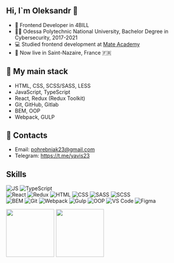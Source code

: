 ## Hi, I`m Oleksandr 👋

- 🏢 Frontend Developer in 4BILL
- 👨‍🎓 Odessa Polytechnic National University, Bachelor Degree in Cybersecurity, 2017-2021
- 💻 Studied frontend development at [Mate Academy](https://mate.academy/)
- 📍 Now live in Saint-Nazaire, France 🇫🇷

## 💪  My main stack
- HTML, CSS, SCSS/SASS, LESS
- JavaScript, TypeScript
- React, Redux (Redux Toolkit)
- Git, GitHub, Gitlab
- BEM, OOP
- Webpack, GULP

## 🤝 Contacts
- Email: pohrebniak23@gmail.com
- Telegram: https://t.me/yavis23

## Skills

![JS](https://img.shields.io/badge/-JavaScript-20232A?style=for-the-badge&logo=javascript)
![TypeScript](https://img.shields.io/badge/-TypeScript-20232A?style=for-the-badge&logo=TypeScript)  
![React](https://img.shields.io/badge/-React-20232A?style=for-the-badge&logo=react)
![Redux](https://img.shields.io/badge/-Redux-20232A?style=for-the-badge&logo=redux)
![HTML](https://img.shields.io/badge/HTML-20232A?style=for-the-badge&logo=html5)
![CSS](https://img.shields.io/badge/-CSS-20232A?style=for-the-badge&logo=css3)
![SASS](https://img.shields.io/badge/-SASS-20232A?style=for-the-badge&logo=SASS)
![SCSS](https://img.shields.io/badge/-SCSS-20232A?style=for-the-badge&logo=SCSS)  
![BEM](https://img.shields.io/badge/-BEM-20232A?style=for-the-badge&logo=BEM) 
![Git](https://img.shields.io/badge/-Git-20232A?style=for-the-badge&logo=git)
![Webpack](https://img.shields.io/badge/-Webpack-20232A?style=for-the-badge&logo=webpack)
![Gulp](https://img.shields.io/badge/-gulp-20232A?style=for-the-badge&logo=gulp) 
![OOP](https://img.shields.io/badge/-OOP-20232A?style=for-the-badge&logo=oop) 
![VS Code](https://img.shields.io/badge/-VS_Code-20232A?style=for-the-badge&logo=visualstudiocode)
![Figma](https://img.shields.io/badge/-Figma-20232A?style=for-the-badge&logo=figma)

<div>
<a href="https://github-readme-stats.vercel.app/api?username=pohrebniak23&count_private=true&show_icons=true&hide=contribs,issues&theme=react">
<img align="left" height="130px" style="margin-right: 5px" src="https://github-readme-stats.vercel.app/api?username=pohrebniak23&count_private=true&show_icons=true&hide=contribs,issues&theme=react">
</a>
<a href="https://github-readme-stats.vercel.app/api/top-langs/?username=pohrebniak23&layout=compact&theme=react">
<img align="left" height="130px" src="https://github-readme-stats.vercel.app/api/top-langs/?username=pohrebniak23&layout=compact&theme=react"/>
</a>
</div>  
